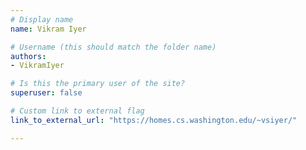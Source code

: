 ```yaml
---
# Display name
name: Vikram Iyer

# Username (this should match the folder name)
authors:
- VikramIyer

# Is this the primary user of the site?
superuser: false

# Custom link to external flag
link_to_external_url: "https://homes.cs.washington.edu/~vsiyer/"

---
```


